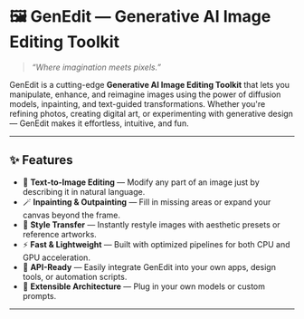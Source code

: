 # 🖼️ GenEdit — Generative AI Image Editing Toolkit

> *“Where imagination meets pixels.”*

GenEdit is a cutting-edge **Generative AI Image Editing Toolkit** that lets you manipulate, enhance, and reimagine images using the power of diffusion models, inpainting, and text-guided transformations. Whether you're refining photos, creating digital art, or experimenting with generative design — GenEdit makes it effortless, intuitive, and fun.

---

## ✨ Features

- 🎨 **Text-to-Image Editing** — Modify any part of an image just by describing it in natural language.  
- 🪄 **Inpainting & Outpainting** — Fill in missing areas or expand your canvas beyond the frame.  
- 🧠 **Style Transfer** — Instantly restyle images with aesthetic presets or reference artworks.  
- ⚡ **Fast & Lightweight** — Built with optimized pipelines for both CPU and GPU acceleration.  
- 🔄 **API-Ready** — Easily integrate GenEdit into your own apps, design tools, or automation scripts.  
- 🧩 **Extensible Architecture** — Plug in your own models or custom prompts.  

---


